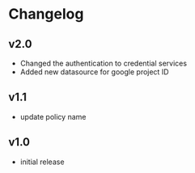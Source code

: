 # Changelog

## v2.0

- Changed the authentication to credential services
- Added new datasource for google project ID

## v1.1

- update policy name

## v1.0

- initial release
